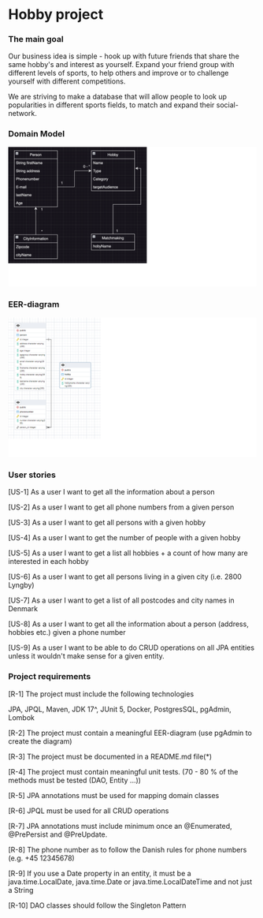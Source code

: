 # Hobby project

### The main goal

Our business idea is simple - hook up with future friends that share the same hobby's and interest as yourself. 
Expand your friend group with different levels of sports, to help others and improve or to challenge 
yourself with different competitions.

We are striving to make a database that will allow people to look up popularities in different sports fields,
to match and expand their social-network.


### Domain Model
![Domain model - hobby.png](CRUD%20operationer%20projekt%2Fsrc%2FImage%2FDomain%20model%20-%20hobby.png)
### EER-diagram
![EER-Diagram Hobbyprojekt.png](CRUD%20operationer%20projekt%2Fsrc%2FImage%2FEER-Diagram%20Hobbyprojekt.png)



### User stories
[US-1] As a user I want to get all the information about a person

[US-2] As a user I want to get all phone numbers from a given person

[US-3] As a user I want to get all persons with a given hobby

[US-4] As a user I want to get the number of people with a given hobby

[US-5] As a user I want to get a list all hobbies + a count of how many are interested in each hobby

[US-6] As a user I want to get all persons living in a given city (i.e. 2800 Lyngby)

[US-7] As a user I want to get a list of all postcodes and city names in Denmark

[US-8] As a user I want to get all the information about a person (address, hobbies etc.) given a phone number

[US-9] As a user I want to be able to do CRUD operations on all JPA entities unless it wouldn't make sense for a given entity.


### Project requirements
[R-1] The project must include the following technologies

JPA, JPQL, Maven, JDK 17^, JUnit 5, Docker, PostgresSQL, pgAdmin, Lombok

[R-2] The project must contain a meaningful EER-diagram (use pgAdmin to create the diagram)

[R-3] The project must be documented in a README.md file(*)

[R-4] The project must contain meaningful unit tests. (70 - 80 % of the methods must be tested (DAO, Entity ...))

[R-5] JPA annotations must be used for mapping domain classes

[R-6] JPQL must be used for all CRUD operations

[R-7] JPA annotations must include minimum once an @Enumerated, @PrePersist and @PreUpdate.

[R-8] The phone number as to follow the Danish rules for phone numbers (e.g. +45 12345678)

[R-9] If you use a Date property in an entity, it must be a java.time.LocalDate, java.time.Date or java.time.LocalDateTime and not just a String

[R-10] DAO classes should follow the Singleton Pattern


